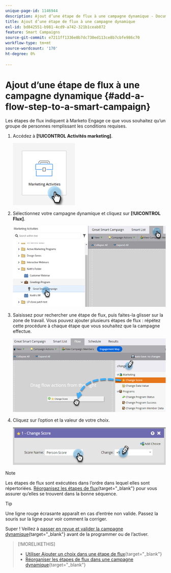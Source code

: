 ```yaml
---
unique-page-id: 1146944
description: Ajout d’une étape de flux à une campagne dynamique - Documents Marketo - Documentation du produit
title: Ajout d’une étape de flux à une campagne dynamique
exl-id: bd842551-b981-4cd9-a742-321b1ceab872
feature: Smart Campaigns
source-git-commit: e7211ff1336e0b7dc730ed113ce8b7cbfe986c70
workflow-type: tm+mt
source-wordcount: '170'
ht-degree: 0%

---
```


# Ajout d’une étape de flux à une campagne dynamique {#add-a-flow-step-to-a-smart-campaign}

Les étapes de flux indiquent à Marketo Engage ce que vous souhaitez qu’un groupe de personnes remplissant les conditions requises.

1. Accédez à **[!UICONTROL Activités marketing]**.

   ![](assets/add-a-flow-step-to-a-smart-campaign-1.png)

1. Sélectionnez votre campagne dynamique et cliquez sur **[!UICONTROL Flux]**.

   ![](assets/add-a-flow-step-to-a-smart-campaign-2.png)

1. Saisissez pour rechercher une étape de flux, puis faites-la glisser sur la zone de travail. Vous pouvez ajouter plusieurs étapes de flux : répétez cette procédure à chaque étape que vous souhaitez que la campagne effectue.

   ![](assets/add-a-flow-step-to-a-smart-campaign-3.png)

1. Cliquez sur l’option et la valeur de votre choix.

   ![](assets/add-a-flow-step-to-a-smart-campaign-4.png)

>[!NOTE]
>
>Les étapes de flux sont exécutées dans l’ordre dans lequel elles sont répertoriées. [Réorganisez les étapes de flux](/help/marketo/product-docs/core-marketo-concepts/smart-campaigns/flow-actions/reorder-the-flow-steps-in-a-smart-campaign.md){target="_blank"} pour vous assurer qu’elles se trouvent dans la bonne séquence.

>[!TIP]
>
>Une ligne rouge écrasante apparaît en cas d’entrée non valide. Passez la souris sur la ligne pour voir comment la corriger.

Super ! Veillez à [passer en revue et valider la campagne dynamique](/help/marketo/product-docs/core-marketo-concepts/smart-campaigns/creating-a-smart-campaign/smart-campaign-checklist.md){target="_blank"} avant de la programmer ou de l’activer.

>[!MORELIKETHIS]
>
>* [Utiliser Ajouter un choix dans une étape de flux](/help/marketo/product-docs/core-marketo-concepts/smart-campaigns/flow-actions/use-add-choice-in-a-flow-step.md){target="_blank"}
>* [Réorganiser les étapes de flux dans une campagne dynamique](/help/marketo/product-docs/core-marketo-concepts/smart-campaigns/flow-actions/reorder-the-flow-steps-in-a-smart-campaign.md){target="_blank"}
